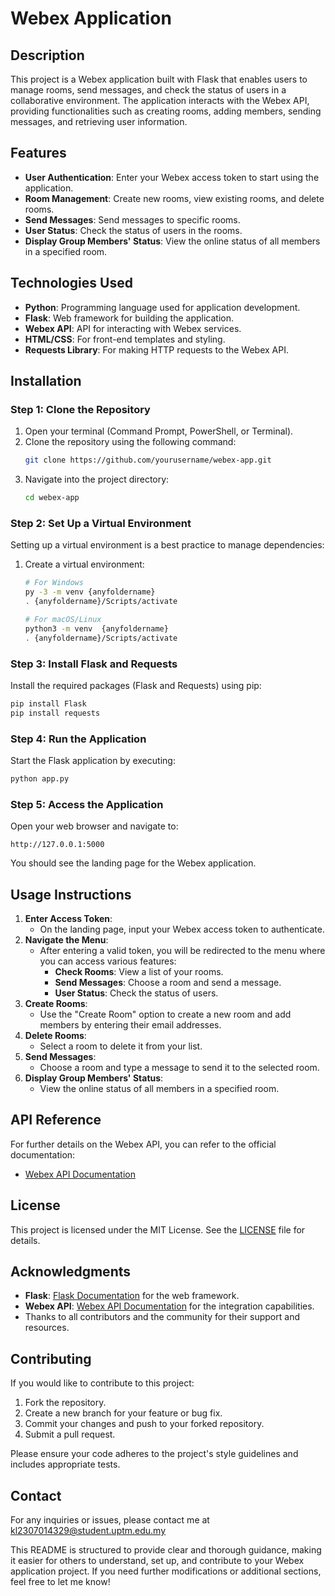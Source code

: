 # Webex Application

## Description
This project is a Webex application built with Flask that enables users to manage rooms, send messages, and check the status of users in a collaborative environment. The application interacts with the Webex API, providing functionalities such as creating rooms, adding members, sending messages, and retrieving user information.

## Features
- **User Authentication**: Enter your Webex access token to start using the application.
- **Room Management**: Create new rooms, view existing rooms, and delete rooms.
- **Send Messages**: Send messages to specific rooms.
- **User Status**: Check the status of users in the rooms.
- **Display Group Members' Status**: View the online status of all members in a specified room.

## Technologies Used
- **Python**: Programming language used for application development.
- **Flask**: Web framework for building the application.
- **Webex API**: API for interacting with Webex services.
- **HTML/CSS**: For front-end templates and styling.
- **Requests Library**: For making HTTP requests to the Webex API.

## Installation

### Step 1: Clone the Repository
1. Open your terminal (Command Prompt, PowerShell, or Terminal).
2. Clone the repository using the following command:
   ```bash
   git clone https://github.com/yourusername/webex-app.git
   ```
3. Navigate into the project directory:
   ```bash
   cd webex-app
   ```

### Step 2: Set Up a Virtual Environment
Setting up a virtual environment is a best practice to manage dependencies:
1. Create a virtual environment:
   ```bash
   # For Windows
   py -3 -m venv {anyfoldername} 
   . {anyfoldername}/Scripts/activate 

   # For macOS/Linux
   python3 -m venv  {anyfoldername} 
   . {anyfoldername}/Scripts/activate 
   ```

### Step 3: Install Flask and Requests
Install the required packages (Flask and Requests) using pip:
```bash
pip install Flask
pip install requests
```

### Step 4: Run the Application
Start the Flask application by executing:
```bash
python app.py
```

### Step 5: Access the Application
Open your web browser and navigate to:
```
http://127.0.0.1:5000
```
You should see the landing page for the Webex application.

## Usage Instructions
1. **Enter Access Token**: 
   - On the landing page, input your Webex access token to authenticate.
2. **Navigate the Menu**:
   - After entering a valid token, you will be redirected to the menu where you can access various features:
     - **Check Rooms**: View a list of your rooms.
     - **Send Messages**: Choose a room and send a message.
     - **User Status**: Check the status of users.
3. **Create Rooms**:
   - Use the "Create Room" option to create a new room and add members by entering their email addresses.
4. **Delete Rooms**:
   - Select a room to delete it from your list.
5. **Send Messages**:
   - Choose a room and type a message to send it to the selected room.
6. **Display Group Members' Status**:
   - View the online status of all members in a specified room.

## API Reference
For further details on the Webex API, you can refer to the official documentation:
- [Webex API Documentation](https://developer.webex.com/docs/api/v1/overview)

## License
This project is licensed under the MIT License. See the [LICENSE](LICENSE) file for details.

## Acknowledgments
- **Flask**: [Flask Documentation](https://flask.palletsprojects.com/en/2.0.x/) for the web framework.
- **Webex API**: [Webex API Documentation](https://developer.webex.com/docs/api/v1/overview) for the integration capabilities.
- Thanks to all contributors and the community for their support and resources.

## Contributing
If you would like to contribute to this project:
1. Fork the repository.
2. Create a new branch for your feature or bug fix.
3. Commit your changes and push to your forked repository.
4. Submit a pull request.

Please ensure your code adheres to the project's style guidelines and includes appropriate tests.

## Contact
For any inquiries or issues, please contact me at kl2307014329@student.uptm.edu.my


This README is structured to provide clear and thorough guidance, making it easier for others to understand, set up, and contribute to your Webex application project. If you need further modifications or additional sections, feel free to let me know!
